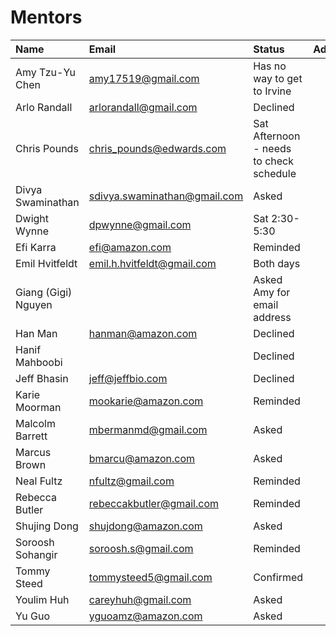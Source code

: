 # Mentors

| Name                | Email                        | Status    | Address |
| :---                | :----                        | :-----    | :------ |
| Amy Tzu-Yu Chen     | amy17519@gmail.com           | Has no way to get to Irvine | |
| Arlo Randall        | arlorandall@gmail.com        | Declined  | | 
| Chris Pounds        | chris_pounds@edwards.com     | Sat Afternoon - needs to check schedule  | |
| Divya Swaminathan   | sdivya.swaminathan@gmail.com | Asked     | |
| Dwight Wynne        | dpwynne@gmail.com            | Sat 2:30-5:30 | |
| Efi Karra           | efi@amazon.com               | Reminded  | |
| Emil Hvitfeldt      | emil.h.hvitfeldt@gmail.com   | Both days | |
| Giang (Gigi) Nguyen |                              | Asked Amy for email address | |
| Han Man             | hanman@amazon.com            | Declined  | |
| Hanif Mahboobi      |                              | Declined  | |
| Jeff Bhasin         | jeff@jeffbio.com             | Declined  | |
| Karie Moorman       | mookarie@amazon.com          | Reminded  | |
| Malcolm Barrett     | mbermanmd@gmail.com          | Asked     | |
| Marcus Brown        | bmarcu@amazon.com            | Asked     | |
| Neal Fultz          | nfultz@gmail.com             | Reminded  | |
| Rebecca Butler      | rebeccakbutler@gmail.com     | Reminded  | |
| Shujing Dong        | shujdong@amazon.com          | Asked     | |
| Soroosh Sohangir    | soroosh.s@gmail.com          | Reminded  | |
| Tommy Steed         | tommysteed5@gmail.com        | Confirmed | |
| Youlim Huh          | careyhuh@gmail.com           | Asked     | |
| Yu Guo              | yguoamz@amazon.com           | Asked     | |
